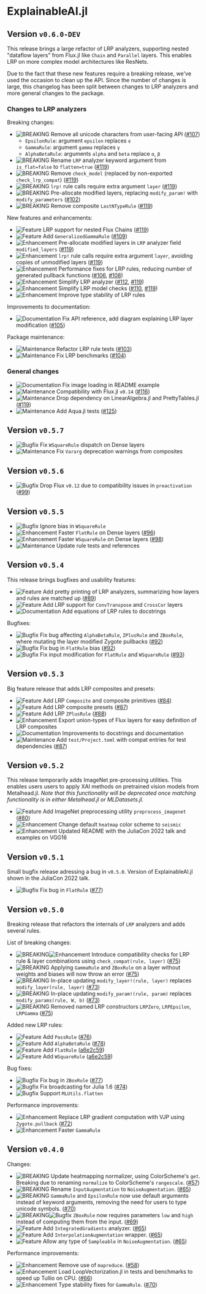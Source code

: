 # ExplainableAI.jl
## Version `v0.6.0-DEV`
This release brings a large refactor of LRP analyzers, 
supporting nested "dataflow layers" from Flux.jl like `Chain` and `Parallel` layers. 
This enables LRP on more complex model architectures like ResNets.

Due to the fact that these new features require a breaking release,
we've used the occasion to clean up the API. 
Since the number of changes is large, this changelog has been 
split between changes to LRP analyzers and more general changes to the package.

### Changes to LRP analyzers
Breaking changes:
- ![BREAKING][badge-breaking] Remove all unicode characters from user-facing API ([#107][pr-107])
    - `EpsilonRule`: argument `epsilon` replaces `ϵ` 
    - `GammaRule`: argument `gamma` replaces `γ` 
    - `AlphaBetaRule`: arguments `alpha` and `beta` replace `α`, `β` 
- ![BREAKING][badge-breaking] Rename `LRP` analyzer keyword argument from `is_flat=false` to `flatten=true` ([#119][pr-119])
- ![BREAKING][badge-breaking] Remove `check_model` (replaced by non-exported `check_lrp_compat`) ([#119][pr-119])
- ![BREAKING][badge-breaking] `lrp!` rule calls require extra argument `layer` ([#119][pr-119])
- ![BREAKING][badge-breaking] Pre-allocate modified layers, replacing `modify_param!` with `modify_parameters` ([#102][pr-102])
- ![BREAKING][badge-breaking] Remove composite `LastNTypeRule` ([#119][pr-119]) 

New features and enhancements:
- ![Feature][badge-feature] LRP support for nested Flux Chains  ([#119][pr-119]) 
- ![Feature][badge-feature] Add `GeneralizedGammaRule` ([#109][pr-109])
- ![Enhancement][badge-enhancement] Pre-allocate modified layers in `LRP` analyzer field `modified_layers` ([#119][pr-119]) 
- ![Enhancement][badge-enhancement] `lrp!` rule calls require extra argument `layer`, avoiding copies of unmodified layers ([#119][pr-119])
- ![Enhancement][badge-enhancement] Performance fixes for LRP rules, reducing number of generated pullback functions ([#106][pr-106], [#108][pr-108])
- ![Enhancement][badge-enhancement] Simplify LRP analyzer ([#112][pr-112], [#119][pr-119])
- ![Enhancement][badge-enhancement] Simplify LRP model checks ([#110][pr-110], [#119][pr-119])
- ![Enhancement][badge-enhancement] Improve type stability of LRP rules

Improvements to documentation:
- ![Documentation][badge-docs] Fix API reference, add diagram explaining LRP layer modification ([#105][pr-105])

Package maintenance:
- ![Maintenance][badge-maintenance] Refactor LRP rule tests ([#103][pr-103])
- ![Maintenance][badge-maintenance] Fix LRP benchmarks ([#104][pr-104])

### General changes
- ![Documentation][badge-docs] Fix image loading in README example
- ![Maintenance][badge-maintenance] Compatibility with Flux.jl `v0.14` ([#116][pr-116])
- ![Maintenance][badge-maintenance] Drop dependency on LinearAlgebra.jl and PrettyTables.jl ([#119][pr-119])
- ![Maintenance][badge-maintenance] Add Aqua.jl tests ([#125][pr-125])

## Version `v0.5.7`
- ![Bugfix][badge-bugfix] Fix `WSquareRule` dispatch on Dense layers
- ![Maintenance][badge-maintenance] Fix `Vararg` deprecation warnings from composites

## Version `v0.5.6`
- ![Bugfix][badge-bugfix] Drop Flux `v0.12` due to compatibility issues in `preactivation` ([#99][pr-99])

## Version `v0.5.5`
- ![Bugfix][badge-bugfix] Ignore bias in `WSquareRule`
- ![Enhancement][badge-enhancement] Faster `FlatRule` on Dense layers ([#96][pr-96])
- ![Enhancement][badge-enhancement] Faster `WSquareRule` on Dense layers ([#98][pr-98])
- ![Maintenance][badge-maintenance] Update rule tests and references

## Version `v0.5.4`
This release brings bugfixes and usability features:
- ![Feature][badge-feature] Add pretty printing of LRP analyzers, summarizing how layers and rules are matched up ([#89][pr-89])
- ![Feature][badge-feature] Add LRP support for `ConvTranspose` and `CrossCor` layers
- ![Documentation][badge-docs] Add equations of LRP rules to docstrings

Bugfixes:
- ![Bugfix][badge-bugfix] Fix bug affecting `AlphaBetaRule`, `ZPlusRule` and `ZBoxRule`, where mutating the layer modified Zygote pullbacks ([#92][pr-92])
- ![Bugfix][badge-bugfix] Fix bug in `FlatRule` bias ([#92][pr-92])
- ![Bugfix][badge-bugfix] Fix input modification for `FlatRule` and `WSquareRule` ([#93][pr-93])


## Version `v0.5.3`
Big feature release that adds LRP composites and presets:
- ![Feature][badge-feature] Add LRP `Composite` and composite primitives ([#84][pr-84]) 
- ![Feature][badge-feature] Add LRP composite presets ([#87][pr-87])
- ![Feature][badge-feature] Add LRP `ZPlusRule` ([#88][pr-88])
- ![Enhancement][badge-enhancement] Export union-types of Flux layers for easy definition of LRP composites
- ![Documentation][badge-docs] Improvements to docstrings and documentation
- ![Maintenance][badge-maintenance] Add `test/Project.toml` with compat entries for test dependencies ([#87][pr-87])

## Version `v0.5.2`
This release temporarily adds ImageNet pre-processing utilities. This enables users users to apply XAI methods on pretrained vision models from Metalhead.jl. *Note that this functionality will be deprecated once matching functionality is in either Metalhead.jl or MLDatasets.jl.*
- ![Feature][badge-feature] Add ImageNet preprocessing utility `preprocess_imagenet` ([#80][pr-80])
- ![Enhancement][badge-enhancement] Change default `heatmap` color scheme to `seismic`
- ![Enhancement][badge-enhancement] Updated README with the JuliaCon 2022 talk and examples on VGG16

## Version `v0.5.1`
Small bugfix release adressing a bug in `v0.5.0`. 
Version of ExplainableAI.jl shown in the JuliaCon 2022 talk.
- ![Bugfix][badge-bugfix] Fix bug in `FlatRule` ([#77][pr-77])

## Version `v0.5.0`
Breaking release that refactors the internals of `LRP` analyzers and adds several rules.

List of breaking changes:
- ![BREAKING][badge-breaking]![Enhancement][badge-enhancement] Introduce compatibility checks for LRP rule & layer combinations using `check_compat(rule, layer)` ([#75][pr-75])
- ![BREAKING][badge-breaking] Applying `GammaRule` and `ZBoxRule` on a layer without weights and biases will now throw an error ([#75][pr-75])
- ![BREAKING][badge-breaking] In-place updating `modify_layer!(rule, layer)` replaces `modify_layer(rule, layer)` ([#73][pr-73])
- ![BREAKING][badge-breaking] In-place updating `modify_param!(rule, param)` replaces `modify_params(rule, W, b)` ([#73][pr-73])
- ![BREAKING][badge-breaking] Removed named LRP constructors `LRPZero`, `LRPEpsilon`, `LRPGamma` ([#75][pr-75])

Added new LRP rules:
- ![Feature][badge-feature] Add `PassRule` ([#76][pr-76])
- ![Feature][badge-feature] Add `AlphaBetaRule` ([#78][pr-78])
- ![Feature][badge-feature] Add `FlatRule` ([a6e2c59][flat-wsquare-commit])
- ![Feature][badge-feature] Add `WSquareRule` ([a6e2c59][flat-wsquare-commit])

Bug fixes:
- ![Bugfix][badge-bugfix] Fix bug in `ZBoxRule` ([#77][pr-77])
- ![Bugfix][badge-bugfix] Fix broadcasting for Julia 1.6 ([#74][pr-74])
- ![Bugfix][badge-bugfix] Support `MLUtils.flatten`

Performance improvements:
- ![Enhancement][badge-enhancement] Replace LRP gradient computation with VJP using `Zygote.pullback` ([#72][pr-72])
- ![Enhancement][badge-enhancement] Faster `GammaRule`

## Version `v0.4.0`
Changes:
- ![BREAKING][badge-breaking] Update heatmapping normalizer, using ColorScheme's `get`. Breaking due to renaming `normalize` to ColorScheme's `rangescale`. ([#57][pr-57])
- ![BREAKING][badge-breaking] Rename `InputAugmentation` to `NoiseAugmentation`. ([#65][pr-65])
- ![BREAKING][badge-breaking] `GammaRule` and `EpsilonRule` now use default arguments instead of keyword arguments, removing the need for users to type unicode symbols. ([#70][pr-70]) 
- ![BREAKING][badge-breaking]![Bugfix][badge-bugfix] `ZBoxRule` now requires parameters `low` and `high` instead of computing them from the input. ([#69][pr-69]) 
- ![Feature][badge-feature] Add `IntegratedGradients` analyzer. ([#65][pr-65])
- ![Feature][badge-feature] Add `InterpolationAugmentation` wrapper. ([#65][pr-65])
- ![Feature][badge-feature] Allow any type of `Sampleable` in `NoiseAugmentation`. ([#65][pr-65])

Performance improvements:
- ![Enhancement][badge-enhancement] Remove use of `mapreduce`. ([#58][pr-58])
- ![Enhancement][badge-enhancement] Load LoopVectorization.jl in tests and benchmarks to speed up Tullio on CPU. ([#66][pr-66])
- ![Enhancement][badge-enhancement] Type stability fixes for `GammaRule`. ([#70][pr-70])

<!--
# Badges
![BREAKING][badge-breaking]
![Deprecation][badge-deprecation]
![Feature][badge-feature]
![Enhancement][badge-enhancement]
![Bugfix][badge-bugfix]
![Experimental][badge-experimental]
![Maintenance][badge-maintenance]
![Documentation][badge-docs]
-->

[pr-125]: https://github.com/adrhill/ExplainableAI.jl/pull/125
[pr-119]: https://github.com/adrhill/ExplainableAI.jl/pull/119
[pr-116]: https://github.com/adrhill/ExplainableAI.jl/pull/116
[pr-112]: https://github.com/adrhill/ExplainableAI.jl/pull/112
[pr-110]: https://github.com/adrhill/ExplainableAI.jl/pull/110
[pr-109]: https://github.com/adrhill/ExplainableAI.jl/pull/109
[pr-108]: https://github.com/adrhill/ExplainableAI.jl/pull/108
[pr-107]: https://github.com/adrhill/ExplainableAI.jl/pull/107
[pr-106]: https://github.com/adrhill/ExplainableAI.jl/pull/106
[pr-105]: https://github.com/adrhill/ExplainableAI.jl/pull/105
[pr-104]: https://github.com/adrhill/ExplainableAI.jl/pull/104
[pr-103]: https://github.com/adrhill/ExplainableAI.jl/pull/103
[pr-102]: https://github.com/adrhill/ExplainableAI.jl/pull/102
[pr-99]: https://github.com/adrhill/ExplainableAI.jl/pull/99
[pr-98]: https://github.com/adrhill/ExplainableAI.jl/pull/98
[pr-96]: https://github.com/adrhill/ExplainableAI.jl/pull/96
[pr-93]: https://github.com/adrhill/ExplainableAI.jl/pull/93
[pr-92]: https://github.com/adrhill/ExplainableAI.jl/pull/92
[pr-89]: https://github.com/adrhill/ExplainableAI.jl/pull/89
[pr-88]: https://github.com/adrhill/ExplainableAI.jl/pull/88
[pr-87]: https://github.com/adrhill/ExplainableAI.jl/pull/87
[pr-84]: https://github.com/adrhill/ExplainableAI.jl/pull/84
[pr-80]: https://github.com/adrhill/ExplainableAI.jl/pull/80
[pr-78]: https://github.com/adrhill/ExplainableAI.jl/pull/78
[pr-77]: https://github.com/adrhill/ExplainableAI.jl/pull/77
[pr-76]: https://github.com/adrhill/ExplainableAI.jl/pull/76
[pr-75]: https://github.com/adrhill/ExplainableAI.jl/pull/75
[pr-74]: https://github.com/adrhill/ExplainableAI.jl/pull/74
[pr-73]: https://github.com/adrhill/ExplainableAI.jl/pull/73
[pr-72]: https://github.com/adrhill/ExplainableAI.jl/pull/72
[pr-70]: https://github.com/adrhill/ExplainableAI.jl/pull/70
[pr-69]: https://github.com/adrhill/ExplainableAI.jl/pull/69
[pr-67]: https://github.com/adrhill/ExplainableAI.jl/pull/67
[pr-66]: https://github.com/adrhill/ExplainableAI.jl/pull/66
[pr-65]: https://github.com/adrhill/ExplainableAI.jl/pull/65
[pr-58]: https://github.com/adrhill/ExplainableAI.jl/pull/58
[pr-57]: https://github.com/adrhill/ExplainableAI.jl/pull/57
[pr-26]: https://github.com/adrhill/ExplainableAI.jl/pull/26

[flat-wsquare-commit]: https://github.com/adrhill/ExplainableAI.jl/commit/a6e2c59094fe4f1d4b744123de79407ccbd4b972


[badge-breaking]: https://img.shields.io/badge/BREAKING-red.svg
[badge-deprecation]: https://img.shields.io/badge/deprecation-orange.svg
[badge-feature]: https://img.shields.io/badge/feature-green.svg
[badge-enhancement]: https://img.shields.io/badge/enhancement-blue.svg
[badge-bugfix]: https://img.shields.io/badge/bugfix-purple.svg
[badge-security]: https://img.shields.io/badge/security-black.svg
[badge-experimental]: https://img.shields.io/badge/experimental-lightgrey.svg
[badge-maintenance]: https://img.shields.io/badge/maintenance-gray.svg
[badge-docs]: https://img.shields.io/badge/docs-orange.svg
